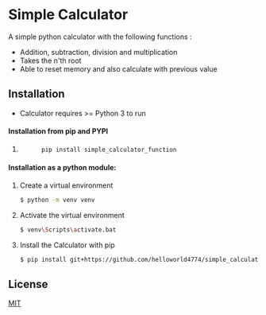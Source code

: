 # Simple Calculator 

A simple python calculator with the following functions :
  - Addition, subtraction, division and multiplication
  - Takes the n'th root
  - Able to reset memory and also calculate with previous value

## Installation
* Calculator requires >= Python 3 to run

#### Installation from pip and PYPI
1)  ```bash
          pip install simple_calculator_function
    ```
#### Installation as a python module:
1) Create a virtual environment
    ```sh
    $ python -m venv venv
    ```
2) Activate the virtual environment
    ```sh
    $ venv\Scripts\activate.bat
    ```
3) Install the Calculator with pip
    ```sh
    $ pip install git+https://github.com/helloworld4774/simple_calculator.git
    ```

License
----

[MIT](LICENSE)



